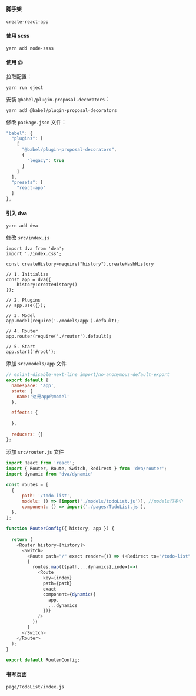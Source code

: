 #### 脚手架

`create-react-app`

#### 使用 scss

`yarn add node-sass`

#### 使用 @

拉取配置：

`yarn run eject`

安装 `@babel/plugin-proposal-decorators`：

`yarn add @babel/plugin-proposal-decorators`

修改 `package.json` 文件：

```js
"babel": {
  "plugins": [
    [
      "@babel/plugin-proposal-decorators",
      {
        "legacy": true
      }
    ]
  ],
  "presets": [
    "react-app"
  ]
},
```

#### 引入 dva

`yarn add dva`

修改 `src/index.js`

```
import dva from 'dva';
import './index.css';

const createHistory=require("history").createHashHistory
 
// 1. Initialize
const app = dva({
    history:createHistory()
});
 
// 2. Plugins
// app.use({});
 
// 3. Model
app.model(require('./models/app').default);

// 4. Router
app.router(require('./router').default);
 
// 5. Start
app.start('#root');
```

添加 `src/models/app` 文件

```js
// eslint-disable-next-line import/no-anonymous-default-export
export default {
  namespace: 'app',
  state: {
    name:'这是app的model'
  },

  effects: {
    
  },

  reducers: {}
};
```

添加 `src/router.js` 文件

```js
import React from 'react';
import { Router, Route, Switch, Redirect } from 'dva/router';
import dynamic from 'dva/dynamic'
 
const routes = [
  {
      path: '/todo-list',
      models: () => [import('./models/todoList.js')], //models可多个
      component: () => import('./pages/TodoList.js'),
  }, 
];
 
function RouterConfig({ history, app }) {
 
  return (
    <Router history={history}>
      <Switch>
        <Route path="/" exact render={() => (<Redirect to="/todo-list" />)} />
        {
          routes.map(({path,...dynamics},index)=>(
            <Route
              key={index} 
              path={path} 
              exact 
              component={dynamic({
                app,
                ...dynamics
              })} 
            />
          ))
        }
      </Switch>
    </Router>
  );
}
 
export default RouterConfig;
```
#### 书写页面

`page/TodoList/index.js`

